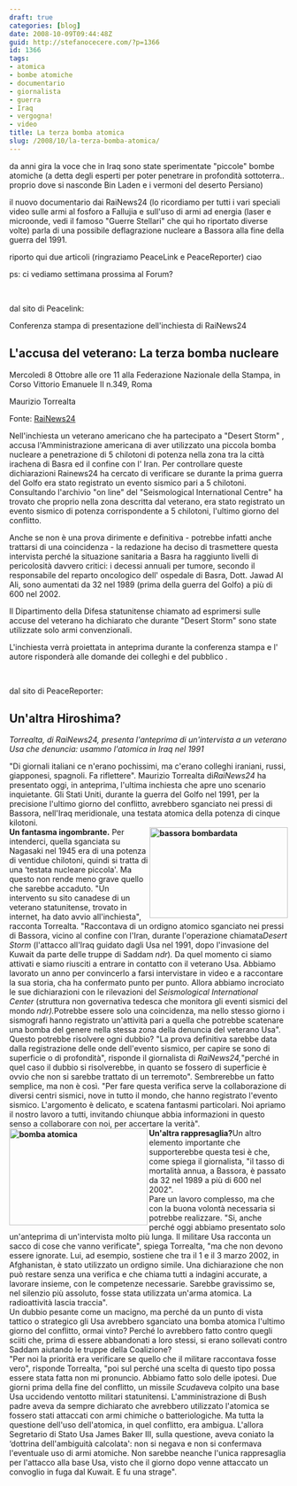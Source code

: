 ```yaml
---
draft: true
categories: [blog]
date: 2008-10-09T09:44:48Z
guid: http://stefanocecere.com/?p=1366
id: 1366
tags:
- atomica
- bombe atomiche
- documentario
- giornalista
- guerra
- Iraq
- vergogna!
- video
title: La terza bomba atomica
slug: /2008/10/la-terza-bomba-atomica/
---
```


da anni gira la voce che in Iraq sono state sperimentate "piccole" bombe atomiche (a detta degli esperti per poter penetrare in profondità sottoterra.. proprio dove si nasconde Bin Laden e i vermoni del deserto Persiano)

il nuovo documentario dai RaiNews24 (lo ricordiamo per tutti i vari speciali video sulle armi al fosforo a Fallujia e sull'uso di armi ad energia (laser e microonde, vedi il famoso "Guerre Stellari" che qui ho riportato diverse volte) parla di una possibile deflagrazione nucleare a Bassora alla fine della guerra del 1991.

riporto qui due articoli (ringraziamo PeaceLink e PeaceReporter) ciao

ps: ci vediamo settimana prossima al Forum?

 
  
dal sito di Peacelink:
  
Conferenza stampa di presentazione dell'inchiesta di RaiNews24

## L'accusa del veterano: La terza bomba nucleare

Mercoledi 8 Ottobre alle ore 11 alla Federazione Nazionale della Stampa, in Corso Vittorio Emanuele II n.349, Roma
  
Maurizio Torrealta
  
Fonte: [RaiNews24](http://www.rainews24.it/ran24/rainews24_2007/inchieste/08102008_bomba/)

Nell'inchiesta un veterano americano che ha partecipato a "Desert Storm" , accusa l'Amministrazione americana di aver utilizzato una piccola bomba nucleare a penetrazione di 5 chilotoni di potenza nella zona tra la città irachena di Basra ed il confine con l' Iran. Per controllare queste dichiarazioni Rainews24 ha cercato di verificare se durante la prima guerra del Golfo era stato registrato un evento sismico pari a 5 chilotoni. Consultando l'archivio "on line" del "Seismological International Centre" ha trovato che proprio nella zona descritta dal veterano, era stato registrato un evento sismico di potenza corrispondente a 5 chilotoni, l'ultimo giorno del conflitto.

Anche se non è una prova dirimente e definitiva - potrebbe infatti anche trattarsi di una coincidenza - la redazione ha deciso di trasmettere questa intervista perché la situazione sanitaria a Basra ha raggiunto livelli di pericolosità davvero critici: i decessi annuali per tumore, secondo il responsabile del reparto oncologico dell' ospedale di Basra, Dott. Jawad Al Ali, sono aumentati da 32 nel 1989 (prima della guerra del Golfo) a più di 600 nel 2002.

Il Dipartimento della Difesa statunitense chiamato ad esprimersi sulle accuse del veterano ha dichiarato che durante "Desert Storm" sono state utilizzate solo armi convenzionali.

L'inchiesta verrà proiettata in anteprima durante la conferenza stampa e l' autore risponderà alle domande dei colleghi e del pubblico .

 
  
dal sito di PeaceReporter:

## Un'altra Hiroshima?

_Torrealta, di RaiNews24, presenta l'anteprima di un'intervista a un veterano Usa che denuncia: usammo l'atomica in Iraq nel 1991_

<div>
  "Di giornali italiani ce n'erano pochissimi, ma c'erano colleghi iraniani, russi, giapponesi, spagnoli. Fa riflettere". Maurizio Torrealta di<em>RaiNews24 </em>ha presentato oggi, in anteprima, l'ultima inchiesta che apre uno scenario inquietante. Gli Stati Uniti, durante la guerra del Golfo nel 1991, per la precisione l'ultimo giorno del conflitto, avrebbero sganciato nei pressi di Bassora, nell'Iraq meridionale, una testata atomica della potenza di cinque kilotoni.
</div>

<div>
  <strong><img title="bassora bombardata" src="http://www.peacereporter.net/upload/immagini/medioriente/iraq/bassora_1.jpg" alt="bassora bombardata" width="250" height="164" align="right" />Un fantasma ingombrante.</strong> Per intenderci, quella sganciata su Nagasaki nel 1945 era di una potenza di ventidue chilotoni, quindi si tratta di una &#8216;testata nucleare piccola'. Ma questo non rende meno grave quello che sarebbe accaduto. "Un intervento su sito canadese di un veterano statunitense, trovato in internet, ha dato avvio all'inchiesta", racconta Torrealta. "Raccontava di un ordigno atomico sganciato nei pressi di Bassora, vicino al confine con l'Iran, durante l'operazione chiamata<em>Desert Storm </em>(l'attacco all'Iraq guidato dagli Usa nel 1991, dopo l'invasione del Kuwait da parte delle truppe di Saddam <em>ndr</em>)<em>. </em>Da quel momento ci siamo attivati e siamo riusciti a entrare in contatto con il veterano Usa. Abbiamo lavorato un anno per convincerlo a farsi intervistare in video e a raccontare la sua storia, cha ha confermato punto per punto. Allora abbiamo incrociato le sue dichiarazioni con le rilevazioni del <em>Seismological International Center </em>(struttura non governativa tedesca che monitora gli eventi sismici del mondo <em>ndr).</em>Potrebbe essere solo una coincidenza, ma nello stesso giorno i sismografi hanno registrato un'attività pari a quella che potrebbe scatenare una bomba del genere nella stessa zona della denuncia del veterano Usa".
</div>

<div>
  Questo potrebbe risolvere ogni dubbio? "La prova definitiva sarebbe data dalla registrazione delle onde dell'evento sismico, per capire se sono di superficie o di profondità", risponde il giornalista di <em>RaiNews24,</em>"perché in quel caso il dubbio si risolverebbe, in quanto se fossero di superficie è ovvio che non si sarebbe trattato di un terremoto". Sembrerebbe un fatto semplice, ma non è così. "Per fare questa verifica serve la collaborazione di diversi centri sismici, nove in tutto il mondo, che hanno registrato l'evento sismico. L'argomento è delicato, e scatena fantasmi particolari. Noi apriamo il nostro lavoro a tutti, invitando chiunque abbia informazioni in questo senso a collaborare con noi, per accertare la verità".
</div>

<div>
  <strong><img title="bomba atomica" src="http://www.peacereporter.net/upload/immagini/medioriente/iraq/atomicbomb.gif" alt="bomba atomica" width="250" height="175" align="left" />Un'altra rappresaglia?</strong>Un altro elemento importante che supporterebbe questa tesi è che, come spiega il giornalista, "il tasso di mortalità annua, a Bassora, è passato da 32 nel 1989 a più di 600 nel 2002". <br /> Pare un lavoro complesso, ma che con la buona volontà necessaria si potrebbe realizzare. "Si, anche perché oggi abbiamo presentato solo un'anteprima di un'intervista molto più lunga. Il militare Usa racconta un sacco di cose che vanno verificate", spiega Torrealta, "ma che non devono essere ignorate. Lui, ad esempio, sostiene che tra il 1 e il 3 marzo 2002, in Afghanistan, è stato utilizzato un ordigno simile. Una dichiarazione che non può restare senza una verifica e che chiama tutti a indagini accurate, a lavorare insieme, con le competenze necessarie. Sarebbe gravissimo se, nel silenzio più assoluto, fosse stata utilizzata un'arma atomica. La radioattività lascia traccia". <br /> Un dubbio pesante come un macigno, ma perché da un punto di vista tattico o strategico gli Usa avrebbero sganciato una bomba atomica l'ultimo giorno del conflitto, ormai vinto? Perché lo avrebbero fatto contro quegli sciiti che, prima di essere abbandonati a loro stessi, si erano sollevati contro Saddam aiutando le truppe della Coalizione?
</div>

<div>
  "Per noi la priorità era verificare se quello che il militare raccontava fosse vero", risponde Torrealta, "poi sul perché una scelta di questo tipo possa essere stata fatta non mi pronuncio. Abbiamo fatto solo delle ipotesi. Due giorni prima della fine del conflitto, un missile <em>Scud</em>aveva colpito una base Usa uccidendo ventotto militari statunitensi. L'amministrazione di Bush padre aveva da sempre dichiarato che avrebbero utilizzato l'atomica se fossero stati attaccati con armi chimiche o batteriologiche. Ma tutta la questione dell'uso dell'atomica, in quel conflitto, era ambigua. L'allora Segretario di Stato Usa James Baker III, sulla questione, aveva coniato la &#8216;dottrina dell'ambiguità calcolata': non si negava e non si confermava l'eventuale uso di armi atomiche. Non sarebbe neanche l'unica rappresaglia per l'attacco alla base Usa, visto che il giorno dopo venne attaccato un convoglio in fuga dal Kuwait. E fu una strage".
</div>